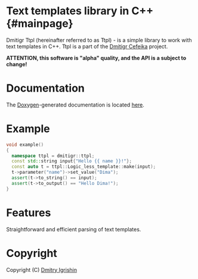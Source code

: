 Text templates library in C++ {#mainpage}
=========================================

Dmitigr Ttpl (hereinafter referred to as Ttpl) - is a simple library
to work with text templates in C++. Ttpl is a part of the
[Dmitigr Cefeika][dmitigr_cefeika] project.

**ATTENTION, this software is "alpha" quality, and the API is a subject to change!**

Documentation
=============

The [Doxygen]-generated documentation is located [here][dmitigr_ttpl_doc].

Example
=======

```cpp
void example()
{
  namespace ttpl = dmitigr::ttpl;
  const std::string input{"Hello {{ name }}!"};
  const auto t = ttpl::Logic_less_template::make(input);
  t->parameter("name")->set_value("Dima");
  assert(t->to_string() == input);
  assert(t->to_output() == "Hello Dima!");
}
```

Features
========

Straightforward and efficient parsing of text templates.

Copyright
=========

Copyright (C) [Dmitry Igrishin][dmitigr_mail]

[dmitigr_mail]: mailto:dmitigr@gmail.com
[dmitigr_cefeika]: https://github.com/dmitigr/cefeika.git
[dmitigr_ttpl_doc]: http://dmitigr.ru/en/projects/cefeika/ttpl/doc/

[Doxygen]: http://doxygen.org/
